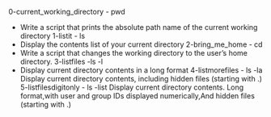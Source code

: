 0-current_working_directory - pwd
* Write a script that prints the absolute path name of the current working directory
1-listit - ls
* Display the contents list of your current directory
2-bring_me_home - cd
* Write a script that changes the working directory to the user’s home directory.
3-listfiles -ls -l
* Display current directory contents in a long format
4-listmorefiles - ls -la
Display current directory contents, including hidden files (starting with .)
5-listfilesdigitonly - ls -list
Display current directory contents.
Long format,with user and group IDs displayed numerically,And hidden files (starting with .)
